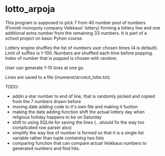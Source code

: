 # lotto_arpoja

This program is supposed to pick 7 from 40 number pool of numbers (Finnish monopoly company Veikkaus' lottery) forming a lottery line and one additional extra number from the remaining 33 numbers. It is part of a school project on basic Pyhon course.

Lottery engine shuffles the list of numbers user chosen times (4 is default). Limit of suffles is 1-100. Numbers are shuffled each time before popping. Index of number that is popped is chosen with random.

User can generate 1-10 lines at one go.

Lines are saved to a file (/numerot/arvotut_lotto.txt).

TODO:
  * addin a star number to end of line, that is randomly picked and copied from the 7 numbers drawn before
  * moving date adding code to it's own file and making it fuction
  * making the date adding function shift the actual lottery day when religious holiday happens to be on Saturday
  * shift to using SQLite for saving the lines (...should fix the way too complicated row parser also)
  * simplify the way line of number is formed so that it is a single list variable rather than tuple containing two lists
  * comparing function that can compare actual Veikkaus numbers to generated numbers and find hits.
